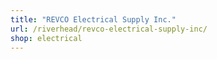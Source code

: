 ```yaml
---
title: "REVCO Electrical Supply Inc."
url: /riverhead/revco-electrical-supply-inc/
shop: electrical
---
```

